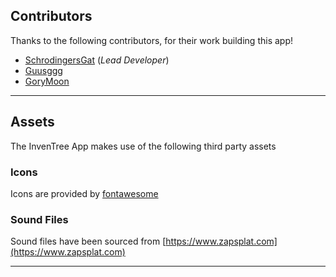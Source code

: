 ## Contributors

Thanks to the following contributors, for their work building this app!

- [SchrodingersGat](https://github.com/SchrodingersGat) (*Lead Developer*)
- [Guusggg](https://github.com/Guusggg)
- [GoryMoon](https://github.com/GoryMoon)

--------

## Assets

The InvenTree App makes use of the following third party assets

### Icons

Icons are provided by [fontawesome](fontawesome.com)

### Sound Files

Sound files have been sourced from [https://www.zapsplat.com](https://www.zapsplat.com)

--------